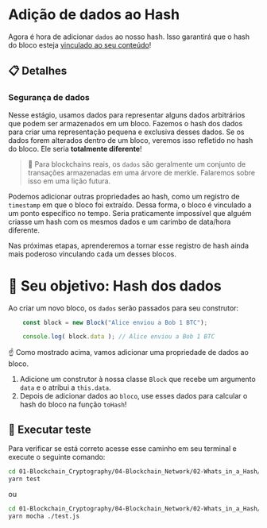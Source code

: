 # Adição de dados ao Hash

Agora é hora de adicionar `dados` ao nosso hash. Isso garantirá que o hash do bloco esteja [vinculado ao seu conteúdo](#segurança-dados)!

## 📋 Detalhes

<a id="segurança-dados"></a>

### Segurança de dados

Nesse estágio, usamos dados para representar alguns dados arbitrários que podem ser armazenados em um bloco. Fazemos o hash dos dados para criar uma representação pequena e exclusiva desses dados. Se os dados forem alterados dentro de um bloco, veremos isso refletido no hash do bloco. Ele seria **totalmente diferente**!

> 📖 Para blockchains reais, os `dados` são geralmente um conjunto de transações armazenadas em uma árvore de merkle. Falaremos sobre isso em uma lição futura.

Podemos adicionar outras propriedades ao hash, como um registro de `timestamp` em que o bloco foi extraído. Dessa forma, o bloco é vinculado a um ponto específico no tempo. Seria praticamente impossível que alguém criasse um hash com os mesmos dados e um carimbo de data/hora diferente.

Nas próximas etapas, aprenderemos a tornar esse registro de hash ainda mais poderoso vinculando cada um desses blocos.

# 🏁 Seu objetivo: Hash dos dados

Ao criar um novo bloco, os `dados` serão passados para seu construtor:

```javascript
    const block = new Block("Alice enviou a Bob 1 BTC");

    console.log( block.data ); // Alice enviou a Bob 1 BTC
```
☝ Como mostrado acima, vamos adicionar uma propriedade de dados ao bloco.

1. Adicione um construtor à nossa classe `Block` que recebe um argumento `data` e o atribui a `this.data`.
2. Depois de adicionar dados ao `bloco`, use esses dados para calcular o hash do bloco na função `toHash`!

## 🧪 Executar teste

Para verificar se está correto acesse esse caminho em seu terminal e execute o seguinte comando:

```bash
cd 01-Blockchain_Cryptography/04-Blockchain_Network/02-Whats_in_a_Hash/src
yarn test
```

ou 

```bash
cd 01-Blockchain_Cryptography/04-Blockchain_Network/02-Whats_in_a_Hash/src
yarn mocha ./test.js
```